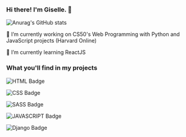 ### Hi there! I'm Giselle. 👋

![Anurag's GitHub stats](https://github-readme-stats.vercel.app/api?username=gisellepbn&show_icons=true&theme=radical&include_all_commits=true&count_private=true)



🔭 I’m currently working on CS50's Web Programming with Python and JavaScript projects (Harvard Online)

🌱 I’m currently learning ReactJS

### What you'll find in my projects

![HTML Badge](https://img.shields.io/badge/-Html-e34c26?style=for-the-badge&labelColor=black&logo=HTML&logoColor=e34c26)

![CSS Badge](https://img.shields.io/badge/-Css-264de4?style=for-the-badge&labelColor=black&logo=Css&logoColor=264de4)

![SASS Badge](https://img.shields.io/badge/-SASS-c69?style=for-the-badge&labelColor=black&logo=sass&logoColor=c69)

![JAVASCRIPT Badge](https://img.shields.io/badge/-JavaScript-f7df1e?style=for-the-badge&labelColor=black&logo=JavaScript&logoColor=f7df1e)

![Django Badge](https://img.shields.io/badge/-Django-4b982c?style=for-the-badge&labelColor=black&logo=django&logoColor=4b982c)










<!--
**gisellepbn/gisellepbn** is a ✨ _special_ ✨ repository because its `README.md` (this file) appears on your GitHub profile.

Here are some ideas to get you started:

- 🔭 I’m currently working on ...
- 🌱 I’m currently learning ...
- 👯 I’m looking to collaborate on ...
- 🤔 I’m looking for help with ...
- 💬 Ask me about ...
- 📫 How to reach me: ...
- 😄 Pronouns: ...
- ⚡ Fun fact: ...
-->
